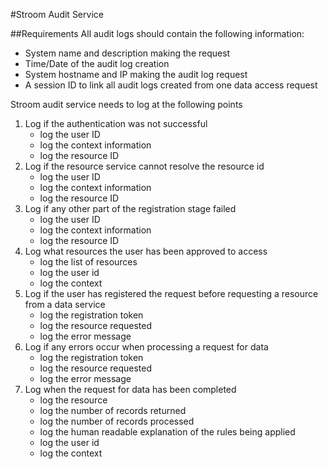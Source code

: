 #Stroom Audit Service

##Requirements
All audit logs should contain the following information:
 - System name and description making the request
 - Time/Date of the audit log creation
 - System hostname and IP making the audit log request
 - A session ID to link all audit logs created from one data access request

Stroom audit service needs to log at the following points
 1. Log if the authentication was not successful
    - log the user ID
    - log the context information
    - log the resource ID
 1. Log if the resource service cannot resolve the resource id
    - log the user ID
    - log the context information
    - log the resource ID
 1. Log if any other part of the registration stage failed
    - log the user ID
    - log the context information
    - log the resource ID
 1. Log what resources the user has been approved to access
    - log the list of resources
    - log the user id
    - log the context
 1. Log if the user has registered the request before requesting a resource from a data service
    - log the registration token
    - log the resource requested
    - log the error message
 1. Log if any errors occur when processing a request for data
     - log the registration token
     - log the resource requested
     - log the error message
 1. Log when the request for data has been completed
     - log the resource
     - log the number of records returned
     - log the number of records processed
     - log the human readable explanation of the rules being applied
     - log the user id
     - log the context
